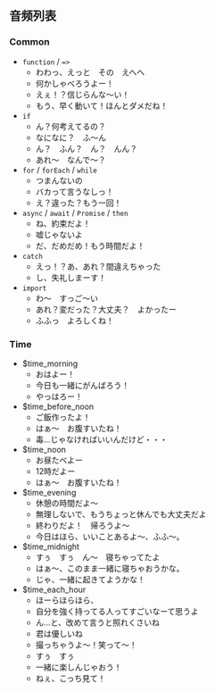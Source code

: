 ## 音频列表

### Common

* `function` / `=>`
  - わわっ、えっと　その　えへへ
  - 何かしゃべろうよー！
  - えぇ！？信じらんな～い！
  - もう、早く動いて！ほんとダメだね！
* `if`
  - ん？何考えてるの？
  - なになに？　ふ～ん
  - ん？　ふん？　ん？　んん？
  - あれ～　なんで～？
* `for` / `forEach` / `while`
  - つまんないの
  - バカって言うなしっ！
  - え？違った？もう一回！
* `async` / `await` / `Promise` / `then`
  - ね、約束だよ！
  - 嘘じゃないよ
  - だ、だめだめ！もう時間だよ！
* `catch`
  - えっ！？あ、あれ？間違えちゃった
  - し、失礼しまーす！
* `import`
  - わ～　すっご～い
  - あれ？変だった？大丈夫？　よかったー
  - ふふっ　よろしくね！


### Time

* $time_morning
  - おはよー！
  - 今日も一緒にがんばろう！
  - やっはろー！
* $time_before_noon
  - ご飯作ったよ！
  - はぁ～　お腹すいたね！
  - 毒…じゃなければいいんだけど・・・
* $time_noon
  - お昼たべよー
  - 12時だよー
  - はぁ～　お腹すいたね！
* $time_evening
  - 休憩の時間だよ～
  - 無理しないで、もうちょっと休んでも大丈夫だよ
  - 終わりだよ！　帰ろうよ～
  - 今日はほら、いいことあるよ～、ふふ～。
* $time_midnight
  - すぅ　すぅ　ん～　寝ちゃってたよ
  - はぁ～、このまま一緒に寝ちゃおうかな。
  - じゃ、一緒に起きてようかな！
* $time_each_hour
  - ほーらほらほら、
  - 自分を強く持ってる人ってすごいなーて思うよ
  - ん…と、改めて言うと照れくさいね
  - 君は優しいね
  - 撮っちゃうよ～！笑って～！
  - すぅ　すぅ
  - 一緒に楽しんじゃおう！
  - ねぇ、こっち見て！